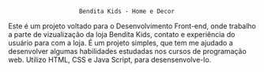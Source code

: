                         Bendita Kids - Home e Decor
Este é um projeto voltado para o Desenvolvimento Front-end, onde trabalho a parte de vizualização da loja Bendita Kids, contato e experiência do usuário para com a loja. 
É um projeto simples, que tem me ajudado a desenvolver algumas habilidades estudadas nos cursos de programação web. 
Utilizo HTML, CSS e Java Script, para desensenvolve-lo.
